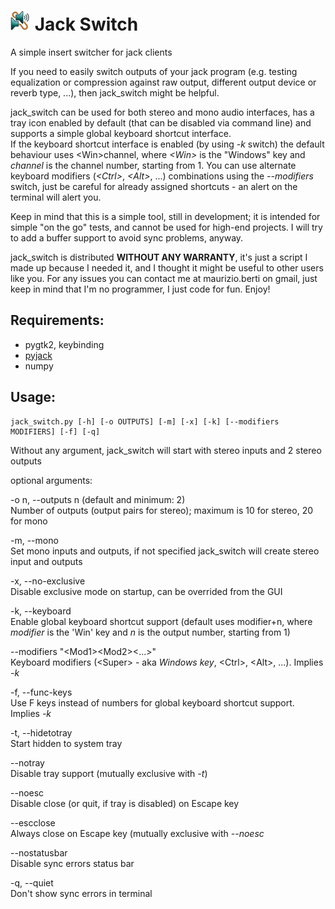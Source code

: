 ![logo](https://github.com/MaurizioB/jack_switch/raw/master/jack_switch.png) Jack Switch
===========

A simple insert switcher for jack clients  

If you need to easily switch outputs of your jack program (e.g. testing
equalization or compression against raw output, different output device or
reverb type, ...), then jack_switch might be helpful.  

jack_switch can be used for both stereo and mono audio interfaces, has a tray
icon enabled by default (that can be disabled via command line) and supports a
simple global keyboard shortcut interface.  
If the keyboard shortcut interface is enabled (by using *-k* switch) the
default behaviour uses \<Win\>channel, where *\<Win\>* is the "Windows" key and
*channel* is the channel number, starting from 1. You can use alternate
keyboard modifiers (*\<Ctrl\>*, *\<Alt\>*, ...) combinations using the
*--modifiers* switch, just be careful for already assigned shortcuts - an alert on
the terminal will alert you.  

Keep in mind that this is a simple tool, still in development; it is intended
for simple "on the go" tests, and cannot be used for high-end projects. I will
try to add a buffer support to avoid sync problems, anyway.  

jack_switch is distributed **WITHOUT ANY WARRANTY**, it's just a script I made up
because I needed it, and I thought it might be useful to other users like you.
For any issues you can contact me at maurizio.berti on gmail, just keep in mind
that I'm no programmer, I just code for fun. Enjoy!


Requirements:
-------------

- pygtk2, keybinding
- [pyjack](https://pypi.python.org/pypi/py-jack/)
- numpy

Usage:
------

    jack_switch.py [-h] [-o OUTPUTS] [-m] [-x] [-k] [--modifiers MODIFIERS] [-f] [-q]

Without any argument, jack_switch will start with stereo inputs and 2 stereo outputs  

optional arguments:  

-o n, --outputs n (default and minimum: 2)  
Number of outputs (output pairs for stereo); maximum is 10 for stereo, 20 for mono  

-m, --mono  
Set mono inputs and outputs, if not specified jack_switch will create stereo input and outputs  

-x, --no-exclusive  
Disable exclusive mode on startup, can be overrided from the GUI  

-k, --keyboard  
Enable global keyboard shortcut support (default uses modifier+n, where *modifier* is the 'Win' key and *n* is the output number, starting from 1)  

--modifiers "\<Mod1\>\<Mod2\>\<...\>"  
Keyboard modifiers (\<Super\> - aka *Windows key*, \<Ctrl\>, \<Alt\>, ...). Implies *-k*  

-f, --func-keys  
Use F keys instead of numbers for global keyboard shortcut support. Implies *-k*  

-t, --hidetotray  
Start hidden to system tray  

--notray  
Disable tray support (mutually exclusive with *-t*)  

--noesc  
Disable close (or quit, if tray is disabled) on Escape key  

--escclose  
Always close on Escape key (mutually exclusive with *--noesc*  

--nostatusbar  
Disable sync errors status bar  

-q, --quiet  
Don't show sync errors in terminal  

